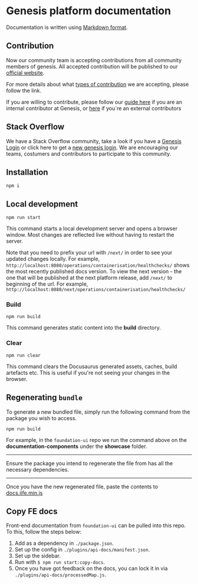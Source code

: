 # Genesis platform documentation

Documentation is written using [Markdown format](markdown-syntax.md).

## Contribution

Now our community team is accepting contributions from all community members of genesis. All accepted contribution will be published to our [official website](https://learn.genesis.global/).

For more details about what [types of contribution](./Type-of-contribution.md) we are accepting, please follow the link. 

If you are willing to contribute, please follow our [guide here](./how-to-contribute-Internal.md) if you are an internal contributor at Genesis, or [here](./how-to-contribute-external.md) if you`re an external contributors

## Stack Overflow

We have a Stack Overflow community, take a look if you have a [Genesis Login](https://stackoverflowteams.com/users/login?ssrc=channels&returnurl=%2fc%2fgenesis-global%2fquestions) or click here to get a [new genesis login](https://genesis.global/contact-us/). We are encouraging our teams, costumers and contributors to participate to this community. 

## Installation

```
npm i
```

## Local development

```
npm run start
```

This command starts a local development server and opens a browser window. Most changes are reflected live without having to restart the server.

Note that you need to prefix your url with `/next/` in order to see your updated changes locally. For example, `http://localhost:8080/operations/containerisation/healthchecks/` shows the most recently published docs version.  To view the next version - the one that will be published at the next platform release, add `/next/` to beginning of the url. For example, `http://localhost:8080/next/operations/containerisation/healthchecks/`

### Build

```
npm run build
```

This command generates static content into the **build** directory.

### Clear

```
npm run clear
```

This command clears the Docusaurus generated assets, caches, build artefacts etc. This is useful if you're not seeing your changes in the browser.

## Regenerating `bundle`

To generate a new bundled file, simply run the following command from the package you wish to access.

```
npm run build
```

For example, in the `foundation-ui` repo we run the command above on the **documentation-components** under the **showcase** folder.

***
Ensure the package you intend to regenerate the file from has all the necessary dependencies.
***

Once you have the new regenerated file, paste the contents to [docs.iife.min.js]( static/js/docs.iife.min.js)

## Copy FE docs

Front-end documentation from `foundation-ui` can be pulled into this repo. To this, follow the steps below:

1. Add as a dependency in `./package.json`.
2. Set up the config in `./plugins/api-docs/manifest.json`.
3. Set up the sidebar.
4. Run with `$ npm run start:copy-docs`.
5. Once you have got feedback on the docs, you can lock it in via `./plugins/api-docs/processedMap.js`.
